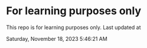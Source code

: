 # For learning purposes only
This repo is for learning purposes only.
Last updated at

Saturday, November 18, 2023 5:46:21 AM


